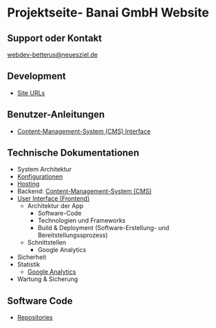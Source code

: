 # Projektseite- Banai GmbH Website 

## Support oder Kontakt

<a href="mailto:betterus@neuesziel.de">webdev-betterus@neuesziel.de</a>

## Development

* [Site URLs](./devsites)

## Benutzer-Anleitungen

* [Content-Management-System (CMS) Interface](./wp-admin)

## Technische Dokumentationen

* System Architektur
* [Konfigurationen](./konfig/)
* [Hosting](./system/hosting)
* Backend: [Content-Management-System (CMS)](./system/cms)
* [User Interface (Frontend)](./tech-ui/)
    * Architektur der App
        * Software-Code
        * Technologien und Frameworks
        * Build & Deployment (Software-Erstellung- und Bereitstellungssprozess)
    * Schnittstellen
        * Google Analytics
* Sicherheit
* Statistik
  * [Google Analytics](/statistik/google-analytics)
* Wartung & Sicherung

## Software Code

* [Repositories](/software-code/)



<img src="https://pastepixel.com/image/BvcRhtrK5UpYYVqU5u8v.png" alt="" />

<img src="https://www.fechendorf.tk/pixel.png?tag=banai2020.github.io" alt="" />